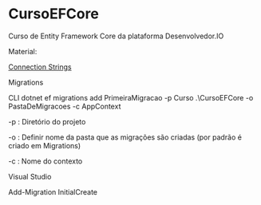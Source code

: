 # CursoEFCore
Curso de Entity Framework Core da plataforma Desenvolvedor.IO

Material:




[Connection Strings](https://www.connectionstrings.com/ "Connection Strings Homepage")

Migrations

CLI
dotnet ef migrations add PrimeiraMigracao -p Curso .\CursoEFCore -o PastaDeMigracoes -c AppContext

-p : Diretório do projeto


-o : Definir nome da pasta que as migrações são criadas (por padrão é criado em Migrations)


-c : Nome do contexto



Visual Studio

Add-Migration InitialCreate

